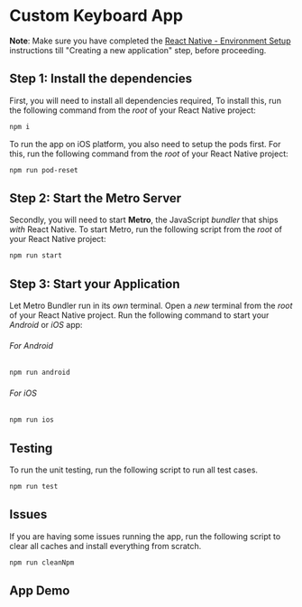 # Custom Keyboard App

**Note**: Make sure you have completed the [React Native - Environment Setup](https://reactnative.dev/docs/environment-setup) instructions till "Creating a new application" step, before proceeding.

## Step 1: Install the dependencies

First, you will need to install all dependencies required,
To install this, run the following command from the _root_ of your React Native project:

```bash
npm i
```

To run the app on iOS platform, you also need to setup the pods first. For this, run the following command from the _root_ of your React Native project:

```bash
npm run pod-reset
```

## Step 2: Start the Metro Server

Secondly, you will need to start **Metro**, the JavaScript _bundler_ that ships _with_ React Native.
To start Metro, run the following script from the _root_ of your React Native project:

```bash
npm run start
```


## Step 3: Start your Application

Let Metro Bundler run in its _own_ terminal. Open a _new_ terminal from the _root_ of your React Native project. Run the following command to start your _Android_ or _iOS_ app:

###### For Android

```bash
npm run android
```


###### For iOS

```bash
npm run ios
```

## Testing

To run the unit testing, run the following script to run all test cases.

```bash
npm run test
```

## Issues

If you are having some issues running the app, run the following script to clear all caches and install everything from scratch.

```bash
npm run cleanNpm
```

## App Demo
